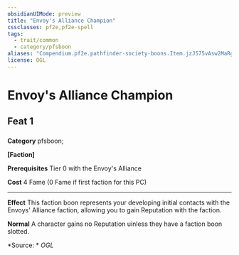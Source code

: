 ```yaml
---
obsidianUIMode: preview
title: "Envoy's Alliance Champion"
cssclasses: pf2e,pf2e-spell
tags:
  - trait/common
  - category/pfsboon
aliases: "Compendium.pf2e.pathfinder-society-boons.Item.jzJ575vAsw2MaRgo"
license: OGL
---
```

# Envoy's Alliance Champion
## Feat 1
### 

**Category** pfsboon; 




**\[Faction\]**

**Prerequisites** Tier 0 with the Envoy's Alliance

**Cost** 4 Fame (0 Fame if first faction for this PC)

* * *

**Effect** This faction boon represents your developing initial contacts with the Envoys' Alliance faction, allowing you to gain Reputation with the faction.

**Normal** A character gains no Reputation uinless they have a faction boon slotted.

*Source: *
*OGL*